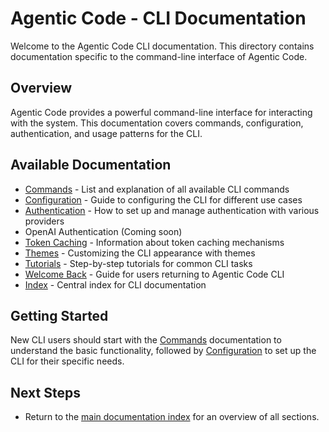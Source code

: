 # Agentic Code - CLI Documentation

Welcome to the Agentic Code CLI documentation. This directory contains documentation specific to the command-line interface of Agentic Code.

## Overview

Agentic Code provides a powerful command-line interface for interacting with the system. This documentation covers commands, configuration, authentication, and usage patterns for the CLI.

## Available Documentation

- [Commands](./commands.md) - List and explanation of all available CLI commands
- [Configuration](./configuration.md) - Guide to configuring the CLI for different use cases
- [Authentication](./authentication.md) - How to set up and manage authentication with various providers
- OpenAI Authentication (Coming soon) <!-- TODO: Create ./openai-auth.md -->
- [Token Caching](./token-caching.md) - Information about token caching mechanisms
- [Themes](./themes.md) - Customizing the CLI appearance with themes
- [Tutorials](./tutorials.md) - Step-by-step tutorials for common CLI tasks
- [Welcome Back](./welcome-back.md) - Guide for users returning to Agentic Code CLI
- [Index](./index.md) - Central index for CLI documentation

## Getting Started

New CLI users should start with the [Commands](./commands.md) documentation to understand the basic functionality, followed by [Configuration](./configuration.md) to set up the CLI for their specific needs.

## Next Steps

- Return to the [main documentation index](../README.md) for an overview of all sections.
